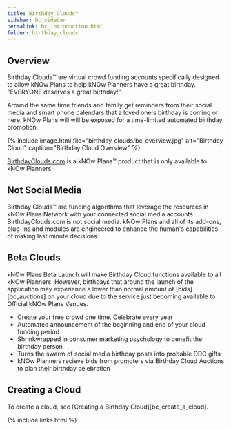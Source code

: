 ```yaml
---
title: Birthday Clouds™
sidebar: bc_sidebar
permalink: bc_introduction.html
folder: birthday_clouds
---
```


## Overview

Birthday Clouds™ are virtual crowd funding accounts specifically designed to allow kNOw Plans to help kNOw Planners have a great birthday.  "EVERYONE deserves a great birthday!"

Around the same time friends and family get reminders from their social media and smart phone calendars that a loved one's birthday is coming or here, kNOw Plans will will be exposed for a time-limited automated birthday promotion.  


{% include image.html file="birthday_clouds/bc_overview.jpg" alt="Birthday Cloud" caption="Birthday Cloud Overview" %}

[BirthdayClouds.com](http://www.BirthdayClouds.com) is a kNOw Plans™ product that is only available to kNOw Planners.

## Not Social Media
Birthday Clouds™ are funding algorithms that leverage the resources in kNOw Plans Network with your connected social media accounts.  BirthdayClouds.com is not social media.  kNOw Plans and all of its add-ons, plug-ins and modules are engineered to enhance the human's capabilities of making last minute decisions.

## Beta Clouds

kNOw Plans Beta Launch will make Birthday Cloud functions available to all kNOw Planners.  However, birthdays that around the launch of the application may experience a lower than normal amount of [bids][bc_auctions] on your cloud due to the service just becoming available to Official kNOw Plans Venues.

* Create your free crowd one time.  Celebrate every year
* Automated announcement of the beginning and end of your cloud funding period
* Shrinkwrapped in consumer marketing psychology to benefit the birthday person
* Turns the swarm of social media birthday posts into probable DDC gifts
* kNOw Planners recieve bids from promoters via Birthday Cloud Auctions to plan their birthday celebration

## Creating a Cloud

To create a cloud, see [Creating a Birthday Cloud][bc_create_a_cloud].

{% include links.html %}
